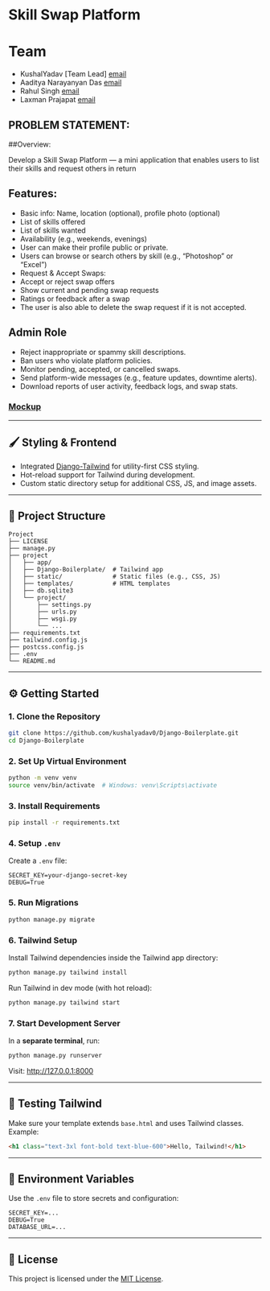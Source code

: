 # Skill Swap Platform

# Team
- KushalYadav [Team Lead] [email](net.kushalyadav@gmail.com)
- Aaditya Narayanyan Das [email](aditya123das123@gmail.com)
- Rahul Singh [email](rahulsingh51775177@gmail.com)
- Laxman Prajapat [email](theprogrammer452023@gmail.com)
## PROBLEM STATEMENT: 

##Overview:

Develop a Skill Swap Platform — a mini application that enables users to list their skills and request others in return

## Features:

- Basic info: Name, location (optional), profile photo (optional)
- List of skills offered
- List of skills wanted
- Availability (e.g., weekends, evenings)
- User can make their profile public or private.
- Users can browse or search others by skill (e.g., “Photoshop” or “Excel”)
- Request & Accept Swaps:
- Accept or reject swap offers
- Show current and pending swap requests
- Ratings or feedback after a swap
- The user is also able to delete the swap request if it is not accepted.

## Admin Role
- Reject inappropriate or spammy skill descriptions.
- Ban users who violate platform policies.
- Monitor pending, accepted, or cancelled swaps.
- Send platform-wide messages (e.g., feature updates, downtime alerts).
- Download reports of user activity, feedback logs, and swap stats.


### [Mockup](https://link.excalidraw.com/l/65VNwvy7c4X/8bM86GXnnUN)
---

## 🖌️ Styling & Frontend

- Integrated [Django-Tailwind](https://django-tailwind.readthedocs.io/en/latest/) for utility-first CSS styling.
- Hot-reload support for Tailwind during development.
- Custom static directory setup for additional CSS, JS, and image assets.

---

## 📁 Project Structure

```
Project
├── LICENSE
├── manage.py
├── project
│   ├── app/
│   ├── Django-Boilerplate/  # Tailwind app
│   ├── static/              # Static files (e.g., CSS, JS)
│   ├── templates/           # HTML templates
│   ├── db.sqlite3
│   └── project/
│       ├── settings.py
│       ├── urls.py
│       ├── wsgi.py
│       └── ...
├── requirements.txt
├── tailwind.config.js
├── postcss.config.js
├── .env
└── README.md
```

---

## ⚙️ Getting Started

### 1. Clone the Repository

```bash
git clone https://github.com/kushalyadav0/Django-Boilerplate.git
cd Django-Boilerplate
```

### 2. Set Up Virtual Environment

```bash
python -m venv venv
source venv/bin/activate  # Windows: venv\Scripts\activate
```

### 3. Install Requirements

```bash
pip install -r requirements.txt
```

### 4. Setup `.env`

Create a `.env` file:

```env
SECRET_KEY=your-django-secret-key
DEBUG=True
```

### 5. Run Migrations

```bash
python manage.py migrate
```

### 6. Tailwind Setup

Install Tailwind dependencies inside the Tailwind app directory:

```bash
python manage.py tailwind install
```

Run Tailwind in dev mode (with hot reload):

```bash
python manage.py tailwind start
```

### 7. Start Development Server

In a **separate terminal**, run:

```bash
python manage.py runserver
```

Visit: http://127.0.0.1:8000

---

## 🧪 Testing Tailwind

Make sure your template extends `base.html` and uses Tailwind classes. Example:

```html
<h1 class="text-3xl font-bold text-blue-600">Hello, Tailwind!</h1>
```

---

## 🔐 Environment Variables

Use the `.env` file to store secrets and configuration:

```env
SECRET_KEY=...
DEBUG=True
DATABASE_URL=...
```

---

## 🪪 License

This project is licensed under the [MIT License](LICENSE).
